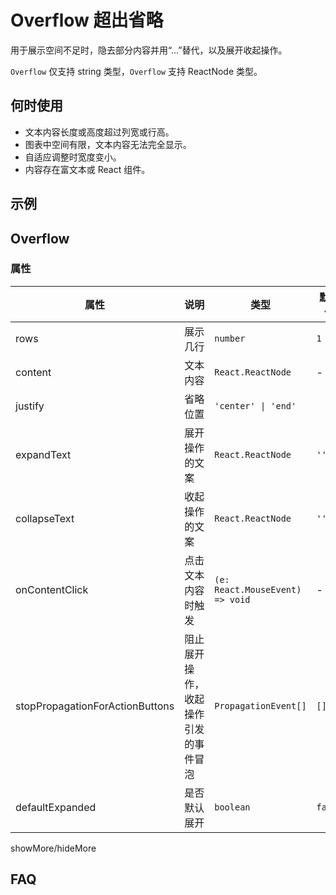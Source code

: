 # Overflow 超出省略

用于展示空间不足时，隐去部分内容并用“...”替代，以及展开收起操作。

`Overflow` 仅支持 string 类型，`Overflow` 支持 ReactNode 类型。

## 何时使用

- 文本内容长度或高度超过列宽或行高。
- 图表中空间有限，文本内容无法完全显示。
- 自适应调整时宽度变小。
- 内容存在富文本或 React 组件。

## 示例

<code src="./demos/demo1.tsx"></code>

## Overflow

### 属性

| 属性 | 说明 | 类型 | 默认值 |
| --- | --- | --- | --- |
| rows | 展示几行 | `number` | `1` |
| content | 文本内容 | `React.ReactNode` | - |
| justify | 省略位置 | `'center' \| 'end'` |
| expandText | 展开操作的文案 | `React.ReactNode` | `''` |
| collapseText | 收起操作的文案 | `React.ReactNode` | `''` |
| onContentClick | 点击文本内容时触发 | `(e: React.MouseEvent) => void` | - |
| stopPropagationForActionButtons | 阻止展开操作，收起操作引发的事件冒泡 | `PropagationEvent[]` | `[]` |
| defaultExpanded | 是否默认展开 | `boolean` | `false` |

showMore/hideMore

## FAQ
